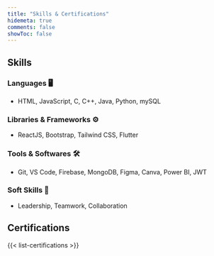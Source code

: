 ```yaml
---
title: "Skills & Certifications"
hidemeta: true
comments: false
showToc: false
---
```


## Skills

### Languages 🖥️
- HTML, JavaScript, C, C++, Java, Python, mySQL

### Libraries & Frameworks ⚙️
- ReactJS, Bootstrap, Tailwind CSS, Flutter

### Tools & Softwares 🛠️
- Git, VS Code, Firebase, MongoDB, Figma, Canva, Power BI, JWT

### Soft Skills 🤝
- Leadership, Teamwork, Collaboration


## Certifications

{{< list-certifications >}}